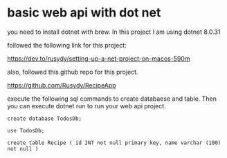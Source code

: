 # basic web api with dot net 
you need to install dotnet with brew. In this project I am using dotnet 8.0.31

followed the following link for this project:

https://dev.to/rusydy/setting-up-a-net-project-on-macos-590m

also, followed this github repo for this project.

https://github.com/Rusydy/RecipeApp

execute the following sql commands to create databaese and table. Then you can execute dotnet run to run your web api project.

`create database TodosDb;`

`use TodosDb;`

`create table Recipe (
	id INT not null primary key,
	name varchar (100) not null
)`

